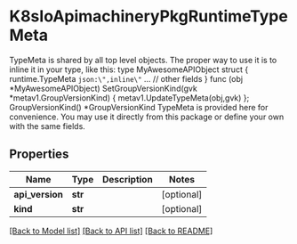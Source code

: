 # K8sIoApimachineryPkgRuntimeTypeMeta

TypeMeta is shared by all top level objects. The proper way to use it is to inline it in your type, like this:   type MyAwesomeAPIObject struct {       runtime.TypeMeta    `json:\",inline\"`       ... // other fields  }  func (obj *MyAwesomeAPIObject) SetGroupVersionKind(gvk *metav1.GroupVersionKind) { metav1.UpdateTypeMeta(obj,gvk) }; GroupVersionKind() *GroupVersionKind  TypeMeta is provided here for convenience. You may use it directly from this package or define your own with the same fields.
## Properties
Name | Type | Description | Notes
------------ | ------------- | ------------- | -------------
**api_version** | **str** |  | [optional] 
**kind** | **str** |  | [optional] 

[[Back to Model list]](../README.md#documentation-for-models) [[Back to API list]](../README.md#documentation-for-api-endpoints) [[Back to README]](../README.md)


